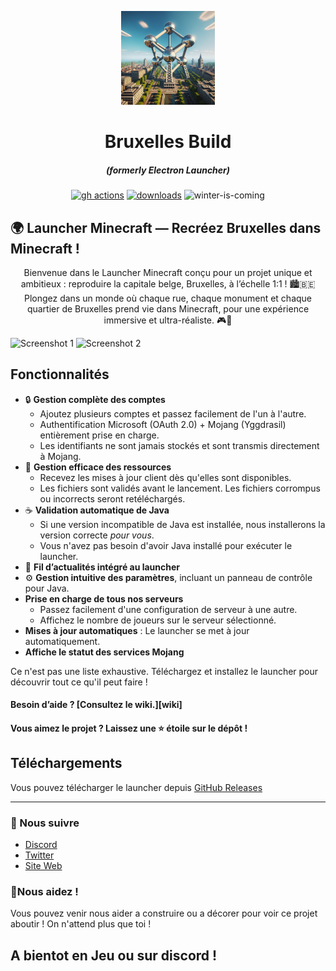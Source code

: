<p align="center"><img src="./app/assets/images/SealCircle.png" width="150px" height="150px" alt="aventium softworks"></p>

<h1 align="center">Bruxelles Build</h1>

<em><h5 align="center">(formerly Electron Launcher)</h5></em>

[<p align="center"><img src="https://img.shields.io/github/actions/workflow/status/dscalzi/HeliosLauncher/build.yml?branch=master&style=for-the-badge" alt="gh actions">](https://github.com/dscalzi/HeliosLauncher/actions) [<img src="https://img.shields.io/github/downloads/dscalzi/HeliosLauncher/total.svg?style=for-the-badge" alt="downloads">](https://github.com/dscalzi/HeliosLauncher/releases) <img src="https://forthebadge.com/images/badges/winter-is-coming.svg"  height="28px" alt="winter-is-coming"></p>

## 🌍 Launcher Minecraft — Recréez Bruxelles dans Minecraft !

<p align="center">Bienvenue dans le Launcher Minecraft conçu pour un projet unique et ambitieux : reproduire la capitale belge, Bruxelles, à l’échelle 1:1 ! 🏙️🇧🇪 Plongez dans un monde où chaque rue, chaque monument et chaque quartier de Bruxelles prend vie dans Minecraft, pour une expérience immersive et ultra-réaliste. 🎮🌆</p>

![Screenshot 1](https://github.com/NoryNinin/BruxellesLauncher/blob/master/app/assets/images/Capture%20d'%C3%A9cran%202024-11-05%20094447.png?raw=true)
![Screenshot 2](https://github.com/NoryNinin/BruxellesLauncher/blob/master/app/assets/images/Capture%20d'%C3%A9cran%202024-11-05%20094512.png?raw=true)

## Fonctionnalités

* 🔒 **Gestion complète des comptes**
  * Ajoutez plusieurs comptes et passez facilement de l'un à l'autre.
  * Authentification Microsoft (OAuth 2.0) + Mojang (Yggdrasil) entièrement prise en charge.
  * Les identifiants ne sont jamais stockés et sont transmis directement à Mojang.
* 📂 **Gestion efficace des ressources**
  * Recevez les mises à jour client dès qu'elles sont disponibles.
  * Les fichiers sont validés avant le lancement. Les fichiers corrompus ou incorrects seront retéléchargés.
* ☕ **Validation automatique de Java**
  * Si une version incompatible de Java est installée, nous installerons la version correcte *pour vous*.
  * Vous n'avez pas besoin d'avoir Java installé pour exécuter le launcher.
* 📰 **Fil d’actualités intégré au launcher**
* ⚙️ **Gestion intuitive des paramètres**, incluant un panneau de contrôle pour Java.
* **Prise en charge de tous nos serveurs**
  * Passez facilement d'une configuration de serveur à une autre.
  * Affichez le nombre de joueurs sur le serveur sélectionné.
* **Mises à jour automatiques** : Le launcher se met à jour automatiquement.
* **Affiche le statut des services Mojang**

Ce n'est pas une liste exhaustive. Téléchargez et installez le launcher pour découvrir tout ce qu'il peut faire !

#### Besoin d’aide ? [Consultez le wiki.][wiki]

#### Vous aimez le projet ? Laissez une ⭐ étoile sur le dépôt !

## Téléchargements

Vous pouvez télécharger le launcher depuis [GitHub Releases](https://github.com/NoryNinin/BruxellesLauncher)

---

### 📱 Nous suivre

* [Discord](https://discord.gg/sGvknfGKMk)
* [Twitter](https://x.com/BuildBruxelles)
* [Site Web](https://rebuildbruxelle.free.nf)

### 📍Nous aidez !

Vous pouvez venir nous aider a construire ou a décorer pour voir ce projet aboutir !
On n'attend plus que toi !

## A bientot en Jeu ou sur discord !
